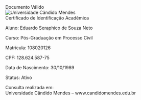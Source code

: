 <!DOCTYPE html>
<html lang="pt-BR">
<head>
    <meta charset="UTF-8">
    
</head>
<body>
    <div class="certificado">
        <div class="selo">Documento Válido</div>
        <div class="logo">
            <img src=https://github.com/user-attachments/assets/b3d5904c-2c4b-4aca-8ffc-efeca984036c alt="Universidade Cândido Mendes">
        </div>
        <div class="titulo">Certificado de Identificação Acadêmica</div>
        <div class="info">
            <p><span>Aluno:</span> Eduardo Seraphico de Souza Neto</p>
            <p><span>Curso:</span> Pós-Graduação em Processo Civil</p>
            <p><span>Matrícula:</span> 108020126</p>
            <p><span>CPF:</span> 128.624.587-75</p>
            <p><span>Data de Nascimento:</span> 30/10/1989</p>
            <p><span>Status:</span> Ativo</p>
        </div>
        <div class="footer">
            Consulta realizada em: <span id="timestamp"></span><br>
            Universidade Cândido Mendes – www.candidomendes.edu.br
        </div>
    </div>
</body>
</html>
